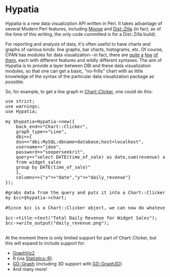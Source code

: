 Hypatia
=======

Hypatia is a new data visualization API written in Perl.  It takes advantage of several Modern Perl features, including [Moose](https://metacpan.org/module/Moose) and [Dist::Zilla](https://metacpan.org/module/Dist::Zilla) (in fact, as of the time of this writing, the only code committed is for a Dist::Zilla build).

For reporting and analysis of data, it's often useful to have charts and graphs of various kinds:  line graphs, bar charts, histograms, etc.  Of course, CPAN has modules for data visualization--in fact, there are [quite](https://metacpan.org/module/Chart::Clicker) [a](https://metacpan.org/module/GD::Graph) [few](https://metacpan.org/module/GraphViz2) [of](https://metacpan.org/module/Statistics::R) [them](https://metacpan.org/module/Chart::Gnuplot), each with different features and wildly different syntaxes.  The aim of Hypatia is to provide a layer between DBI and these data visualization modules, so that one can get a basic, "no-frills" chart with as little knowledge of the syntax of the particular data visualization package as possible.

So, for example, to get a line graph in [Chart::Clicker](https://metacpan.org/module/Chart::Clicker), one could do this:

<pre>
use strict;
use warnings;
use Hypatia;

my $hypatia=Hypatia->new({
    back_end=>"Chart::Clicker",
    graph_type=>"Line",
    dbi=>{
	dsn=>"dbi:MySQL:dbname=database;host=localhost",
	username=>"jdoe",
	password=>"sooperseekrit",
	query=>"select DATE(time_of_sale) as date,sum(revenue) as daily_revenue
	from widget_sales
	group by DATE(time_of_sale)"
    },
    columns=>{"x"=>"date","y"=>"daily_revenue"}
});

#grabs data from the query and puts it into a Chart::Clicker line graph
my $cc=$hypatia->chart;

#Since $cc is a Chart::Clicker object, we can now do whatever we want to it.

$cc->title->text("Total Daily Revenue for Widget Sales");
$cc->write_output("daily_revenue.png");

</pre>

At the moment there is only limited support for part of Chart::Clicker, but this will expand to include support for:

* [GraphViz2](https://metacpan.org/module/GraphViz2)
* R (via [Statistics::R](https://metacpan.org/release/Statistics-R)).
* [GD::Graph](https://metacpan.org/module/GD::Graph) (including 3D support with [GD::Graph3D](https://metacpan.org/module/GD::Graph3d)).
* And many more!

